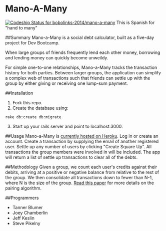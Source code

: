 # Mano-A-Many 
[ ![Codeship Status for bobolinks-2014/mano-a-many](https://codeship.io/projects/756d8a80-1151-0132-5385-72f63f219fb7/status)](https://codeship.io/projects/33017)
 This is Spanish for "hand to many"


##Summary 
Mano-a-Many is a social debt calculator, built as a five-day project for Dev Bootcamp. 

When large groups of friends frequently lend each other money, borrowing and lending money can quickly become unweildy. 

For simple one-to-one relationships, Mano-a-Many tracks the transaction history for both parties. Between larger groups, the application can simplify a complex web of transactions such that friends can settle up with the group by either giving or receiving one lump-sum payment. 

##Installation
1. Fork this repo.
2. Create the database using:
```
rake db:create db:migrate
```
3. Start up your rails server and point to localhost:3000.


##Usage
Mano-a-Many is [currently hosted on Heroku](http://mano-a-many.herokuapp.com/).
Log in or create an account.
Create a transaction by supplying the email of another registered user.
Settle up any number of users by clicking "Create Square Up".  All transactions the group members were involved in will be included. The app will return a list of settle up transactions to clear all of the debts.

##Methodology
Given a group, we count each user's credits against their debits, arriving at a positive or negative balance from relative to the rest of the group. We then consolidate all transactions down to fewer than N-1, where N is the size of the group. [Read this paper](http://www.mathmeth.com/tom/files/settling-debts.pdf) for more details on the pairing algorithm.

##Programmers
* Tanner Blumer
* Joey Chamberlin
* Jeff Keslin
* Steve Pikelny

